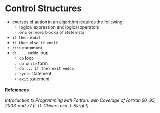 # Control Structures

- courses of action in an algorithm requires the following: 
  - logical expression and logical operators 
  - one or more blocks of statemets
- `if then endif` 
- `if then else if endif` 
- `case` statement 
- `do ... enddo` loop
  - `do` loop
  - `do while` form 
  - `do ... if then exit enddo` 
  - `cycle`  statement
  - `exit` statement





#### References 

*Introduction to Programming with Fortran: with Coverage of Fortran 90, 95, 2003, and 77 (I. D. Chivers and J. Sleight)*



